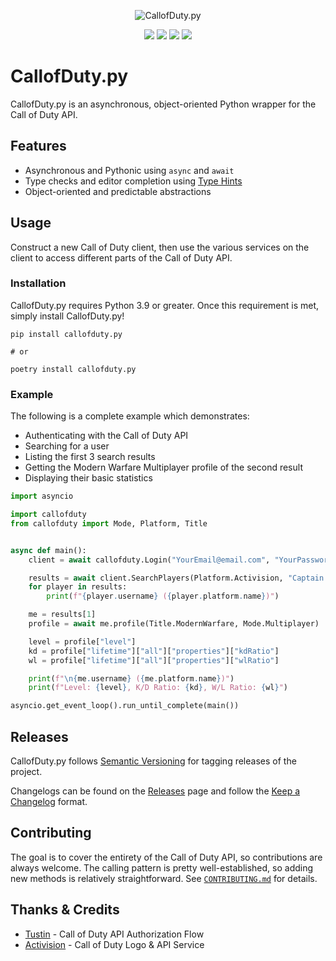 <div align="center">

![CallofDuty.py](https://i.imgur.com/HXy6Dkd.png)

<a href="https://pypi.python.org/pypi/callofduty.py"><img src="https://img.shields.io/pypi/v/callofduty.py?label=Version&style=for-the-badge" /></a>
<a href="https://pypi.python.org/pypi/callofduty.py"><img src="https://img.shields.io/pypi/dm/callofduty.py?style=for-the-badge" /></a>
<a href="https://twitter.com/Mxtive"><img src="https://img.shields.io/twitter/follow/Mxtive?color=1da1f2&label=Twitter&style=for-the-badge" /></a>
<a href="https://discord.gg/callofduty"><img src="https://img.shields.io/discord/136986169563938816?color=7289DA&label=Discord&style=for-the-badge" /></a>

</div>

# CallofDuty.py

CallofDuty.py is an asynchronous, object-oriented Python wrapper for the Call of Duty API.

## Features

-   Asynchronous and Pythonic using `async` and `await`
-   Type checks and editor completion using [Type Hints](https://www.python.org/dev/peps/pep-0484/)
-   Object-oriented and predictable abstractions

## Usage

Construct a new Call of Duty client, then use the various services on the client to access different parts of the Call of Duty API.

### Installation

CallofDuty.py requires Python 3.9 or greater. Once this requirement is met, simply install CallofDuty.py!

```
pip install callofduty.py

# or

poetry install callofduty.py
```

### Example

The following is a complete example which demonstrates:

-   Authenticating with the Call of Duty API
-   Searching for a user
-   Listing the first 3 search results
-   Getting the Modern Warfare Multiplayer profile of the second result
-   Displaying their basic statistics

```py
import asyncio

import callofduty
from callofduty import Mode, Platform, Title


async def main():
    client = await callofduty.Login("YourEmail@email.com", "YourPassword")

    results = await client.SearchPlayers(Platform.Activision, "Captain Price", limit=3)
    for player in results:
        print(f"{player.username} ({player.platform.name})")

    me = results[1]
    profile = await me.profile(Title.ModernWarfare, Mode.Multiplayer)

    level = profile["level"]
    kd = profile["lifetime"]["all"]["properties"]["kdRatio"]
    wl = profile["lifetime"]["all"]["properties"]["wlRatio"]

    print(f"\n{me.username} ({me.platform.name})")
    print(f"Level: {level}, K/D Ratio: {kd}, W/L Ratio: {wl}")

asyncio.get_event_loop().run_until_complete(main())
```

## Releases

CallofDuty.py follows [Semantic Versioning](https://semver.org/) for tagging releases of the project.

Changelogs can be found on the [Releases](https://github.com/EthanC/CallofDuty.py/releases) page and follow the [Keep a Changelog](https://keepachangelog.com/) format.

## Contributing

The goal is to cover the entirety of the Call of Duty API, so contributions are always welcome. The calling pattern is pretty well-established, so adding new methods is relatively straightforward. See [`CONTRIBUTING.md`](https://github.com/EthanC/CallofDuty.py/blob/master/.github/CONTRIBUTING.md) for details.

## Thanks & Credits

-   [Tustin](https://github.com/Tustin) - Call of Duty API Authorization Flow
-   [Activision](https://www.activision.com/) - Call of Duty Logo & API Service
